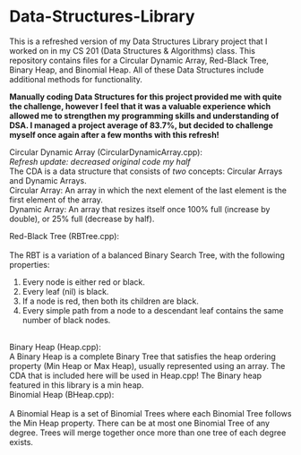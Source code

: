# Data-Structures-Library
This is a refreshed version of my Data Structures Library project that I worked on in my CS 201 (Data Structures & Algorithms) class. This repository contains files for a Circular Dynamic Array, Red-Black Tree, Binary Heap, and Binomial Heap. All of these Data Structures include additional methods for functionality.

**Manually coding Data Structures for this project provided me with quite the challenge, however I feel that it was a valuable experience which allowed me to strengthen my programming skills and understanding of DSA. I managed a project average of 83.7%, but decided to challenge myself once again after a few months with this refresh!**

Circular Dynamic Array (CircularDynamicArray.cpp): <br />
_Refresh update: decreased original code my half_
<br />
The CDA is a data structure that consists of _two_ concepts: Circular Arrays and Dynamic Arrays. <br />
  Circular Array: An array in which the next element of the last element is the first element of the array. <br />
  Dynamic Array: An array that resizes itself once 100% full (increase by double), or 25% full (decrease by half). <br />

Red-Black Tree (RBTree.cpp):<br />
<br />
The RBT is a variation of a balanced Binary Search Tree, with the following properties:<br />
  1. Every node is either red or black.
  2. Every leaf (nil) is black.
  3. If a node is red, then both its children are black.
  4. Every simple path from a node to a descendant leaf contains the same number of black nodes.
<br />
Binary Heap (Heap.cpp):<br />
A Binary Heap is a complete Binary Tree that satisfies the heap ordering property (Min Heap or Max Heap), usually represented using an array. The CDA that is included here will be used in Heap.cpp! The Binary heap featured in this library is a min heap.
<br />
Binomial Heap (BHeap.cpp):<br />
<br />
A Binomial Heap is a set of Binomial Trees where each Binomial Tree follows the Min Heap property. There can be at most one Binomial Tree of any degree. Trees will merge together once more than one tree of each degree exists.
